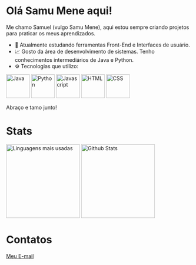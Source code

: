 # Olá Samu Mene aqui!
Me chamo Samuel (vulgo Samu Mene), aqui estou sempre criando projetos para praticar os meus aprendizados.
- 📝 Atualmente estudando ferramentas Front-End e Interfaces de usuário.
- 📈 Gosto da área de desenvolvimento de sistemas. Tenho conhecimentos intermediários de Java e Python.
- ⚙️ Tecnologias que utilizo:

<div><img src="https://cdn.worldvectorlogo.com/logos/java-14.svg" alt="Java" style="height:64px;">
<img src="https://cdn.worldvectorlogo.com/logos/python-5.svg" alt="Python" style="height:64px;">
<img src="https://cdn.worldvectorlogo.com/logos/javascript-r.svg" alt="Javascript" style="height:64px;">   
<img src="https://cdn.worldvectorlogo.com/logos/html-1.svg" alt="HTML" style="height:64px;">     
<img src="https://cdn.worldvectorlogo.com/logos/css-3.svg" alt="CSS" style="height:64px;"></div>

Abraço e tamo junto!
# Stats
<div style="display:inline-block;">
  <img src="https://github-readme-stats.vercel.app/api/top-langs/?username=SamuMeneDev&theme=cobalt&show_icons=true&hide_border=false&layout=compact" alt="Linguagens mais usadas" style="height:200px;">
  <img src="https://github-readme-stats.vercel.app/api?username=SamuMeneDev&theme=cobalt&show_icons=true&hide_border=false&count_private=false" alt="Github Stats" style="height:200px;">
</div>

# Contatos
<a href="mailto:samuelsantiago2222@gmail.com"> Meu E-mail</a>

<!-- 👋 Hi, I’m @SamuMeneDev
- 👀 I’m interested in learn the more used technologies.
- 🌱 I’m currently learning Front-End technologies.
- ⚡ Fun fact: my first programming language was Java.
-->
